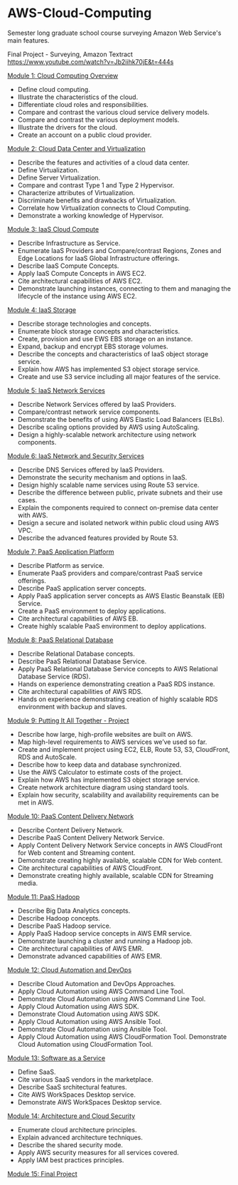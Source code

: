 # AWS-Cloud-Computing
Semester long graduate school course surveying Amazon Web Service's main features. 

Final Project - Surveying, Amazon Textract https://www.youtube.com/watch?v=Jb2iihk70jE&t=444s

[Module 1: Cloud Computing Overview](https://github.com/cbroker1/text-as-data/blob/master/Assignments/TAD_Week_1_Broker_Carl.ipynb)

- Define cloud computing.
- Illustrate the characteristics of the cloud.
- Differentiate cloud roles and responsibilities.
- Compare and contrast the various cloud service delivery models.
- Compare and contrast the various deployment models.
- Illustrate the drivers for the cloud.
- Create an account on a public cloud provider.

[Module 2: Cloud Data Center and Virtualization](https://github.com/cbroker1/text-as-data/blob/master/Assignments/TAD_Week_2_Broker_Carl.ipynb)

- Describe the features and activities of a cloud data center.
- Define Virtualization.
- Define Server Virtualization.
- Compare and contrast Type 1 and Type 2 Hypervisor.
- Characterize attributes of Virtualization.
- Discriminate benefits and drawbacks of Virtualization.
- Correlate how Virtualization connects to Cloud Computing.
- Demonstrate a working knowledge of Hypervisor.

[Module 3: IaaS Cloud Compute](https://github.com/cbroker1/text-as-data/blob/master/Assignments/TAD_Week_3_Broker_Carl_2_of_2.ipynb)

- Describe Infrastructure as Service.
- Enumerate IaaS Providers and Compare/contrast Regions, Zones and Edge Locations for IaaS Global Infrastructure offerings.
- Describe IaaS Compute Concepts.
- Apply IaaS Compute Concepts in AWS EC2.
- Cite architectural capabilities of AWS EC2.
- Demonstrate launching instances, connecting to them and managing the lifecycle of the instance using AWS EC2.

[Module 4: IaaS Storage](https://github.com/cbroker1/text-as-data/blob/master/Assignments/TAD_Week_4_Broker_Carl.ipynb)

- Describe storage technologies and concepts.
- Enumerate block storage concepts and characteristics.
- Create, provision and use EWS EBS storage on an instance.
- Expand, backup and encrypt EBS storage volumes.
- Describe the concepts and characteristics of IaaS object storage service.
- Explain how AWS has implemented S3 object storage service.
- Create and use S3 service including all major features of the service.

[Module 5: IaaS Network Services](https://github.com/cbroker1/text-as-data/blob/master/Assignments/TAD_Week_5_Broker_Carl.ipynb)

- Describe Network Services offered by IaaS Providers.
- Compare/contrast network service components.
- Demonstrate the benefits of using AWS Elastic Load Balancers (ELBs).
- Describe scaling options provided by AWS using AutoScaling.
- Design a highly-scalable network architecture using network components.

[Module 6: IaaS Network and Security Services](https://github.com/cbroker1/text-as-data/blob/master/notebooks/TAD_Week_6_Broker_Carl.ipynb)

- Describe DNS Services offered by IaaS Providers.
- Demonstrate the security mechanism and options in IaaS.
- Design highly scalable name services using Route 53 service.
- Describe the difference between public, private subnets and their use cases.
- Explain the components required to connect on-premise data center with AWS.
- Design a secure and isolated network within public cloud using AWS VPC.
- Describe the advanced features provided by Route 53.

[Module 7: PaaS Application Platform](https://github.com/cbroker1/text-as-data/blob/master/notebooks/TAD_Week_7_Broker_Carl.ipynb)

- Describe Platform as service.
- Enumerate PaaS providers and compare/contrast PaaS service offerings.
- Describe PaaS application server concepts.
- Apply PaaS application server concepts as AWS Elastic Beanstalk (EB) Service.
- Create a PaaS environment to deploy applications.
- Cite architectural capabilities of AWS EB.
- Create highly scalable PaaS environment to deploy applications.

[Module 8: PaaS Relational Database](https://github.com/cbroker1/text-as-data/blob/master/notebooks/TAD_Week_8_Broker_Carl.ipynb)

- Describe Relational Database concepts.
- Describe PaaS Relational Database Service.
- Apply PaaS Relational Database Service concepts to AWS Relational Database Service (RDS).
- Hands on experience demonstrating creation a PaaS RDS instance.
- Cite architectural capabilities of AWS RDS.
- Hands on experience demonstrating creation of highly scalable RDS environment with backup and slaves.

[Module 9: Putting It All Together - Project](https://github.com/cbroker1/text-as-data/blob/master/notebooks/TAD_Week_9_Broker_Carl.ipynb)

- Describe how large, high-profile websites are built on AWS.
- Map high-level requirements to AWS services we’ve used so far.
- Create and implement project using EC2, ELB, Route 53, S3, CloudFront, RDS and AutoScale.
- Describe how to keep data and database synchronized.
- Use the AWS Calculator to estimate costs of the project.
- Explain how AWS has implemented S3 object storage service.
- Create network architecture diagram using standard tools.
- Explain how security, scalability and availability requirements can be met in AWS.

[Module 10: PaaS Content Delivery Network](https://github.com/cbroker1/text-as-data/blob/master/notebooks/TAD_Week_10_Broker_Carl.ipynb)

- Describe Content Delivery Network.
- Describe PaaS Content Delivery Network Service.
- Apply Content Delivery Network Service concepts in AWS CloudFront for Web content and Streaming content.
- Demonstrate creating highly available, scalable CDN for Web content.
- Cite architectural capabilities of AWS CloudFront.
- Demonstrate creating highly available, scalable CDN for Streaming media.

[Module 11: PaaS Hadoop](https://github.com/cbroker1/text-as-data/blob/master/notebooks/TAD_Week_11_Broker_Carl.ipynb)

- Describe Big Data Analytics concepts.
- Describe Hadoop concepts.
- Describe PaaS Hadoop service.
- Apply PaaS Hadoop service concepts in AWS EMR service.
- Demonstrate launching a cluster and running a Hadoop job.
- Cite architectural capabilities of AWS EMR.
- Demonstrate advanced capabilities of AWS EMR.

[Module 12: Cloud Automation and DevOps](https://github.com/cbroker1/text-as-data/blob/master/notebooks/TAD_FINAL_PROJECT_Broker_Carl.ipynb)

- Describe Cloud Automation and DevOps Approaches.
- Apply Cloud Automation using AWS Command Line Tool.
- Demonstrate Cloud Automation using AWS Command Line Tool.
- Apply Cloud Automation using AWS SDK.
- Demonstrate Cloud Automation using AWS SDK.
- Apply Cloud Automation using AWS Ansible Tool.
- Demonstrate Cloud Automation using Ansible Tool.
- Apply Cloud Automation using AWS CloudFormation Tool.
Demonstrate Cloud Automation using CloudFormation Tool.

[Module 13: Software as a Service](https://github.com/cbroker1/text-as-data/blob/master/notebooks/TAD_FINAL_PROJECT_Broker_Carl.ipynb)

- Define SaaS.
- Cite various SaaS vendors in the marketplace.
- Describe SaaS srchitectural features.
- Cite AWS WorkSpaces Desktop service.
- Demonstrate AWS WorkSpaces Desktop service.

[Module 14: Architecture and Cloud Security](https://github.com/cbroker1/text-as-data/blob/master/notebooks/TAD_FINAL_PROJECT_Broker_Carl.ipynb)

- Enumerate cloud architecture principles.
- Explain advanced architecture techniques.
- Describe the shared security mode.
- Apply AWS security measures for all services covered.
- Apply IAM best practices principles.

[Module 15: Final Project](https://github.com/cbroker1/text-as-data/blob/master/notebooks/TAD_FINAL_PROJECT_Broker_Carl.ipynb)
